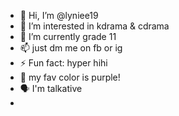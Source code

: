 - 👋 Hi, I’m @lyniee19 
- 👀 I’m interested in kdrama & cdrama
- 🌱 I’m currently grade 11
- 📫 just dm me on fb or ig
- ⚡ Fun fact: hyper hihi
- 💜 my fav color is purple!
- 🗣️ I'm talkative
- 
<!---
lyniee19/lyniee19 is a ✨ special ✨ repository because its `README.md` (this file) appears on your GitHub profile.
You can click the Preview link to take a look at your changes.
--->
